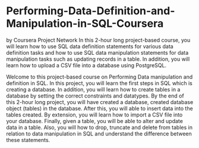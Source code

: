 # Performing-Data-Definition-and-Manipulation-in-SQL-Coursera
by Coursera Project Network
In this 2-hour long project-based course, you will learn how to use SQL data definition statements for various data definition tasks and how to use SQL data manipulation statements for data manipulation tasks such as updating records in a table. In addition, you will learn how to upload a CSV file into a database using PostgreSQL.

Welcome to this project-based course on Performing Data manipulation and definition in SQL. In this project, you will learn the first steps in SQL which is creating a database. In addition, you will learn how to create tables in a database by setting the correct constraints and datatypes. By the end of this 2-hour long project, you will have created a database, created database object (tables) in the database. After this, you will able to insert data into the tables created. By extension, you will learn how to import a CSV file into your database. Finally, given a table, you will be able to alter and update data in a table. Also, you will how to drop, truncate and delete from tables in relation to data manipulation in SQL and understand the difference between these statements.
